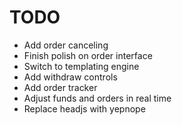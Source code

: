 TODO
====
- Add order canceling
- Finish polish on order interface
- Switch to templating engine
- Add withdraw controls
- Add order tracker
- Adjust funds and orders in real time
- Replace headjs with yepnope
